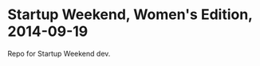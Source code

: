 Startup Weekend, Women's Edition, 2014-09-19
============================================

Repo for Startup Weekend dev.


